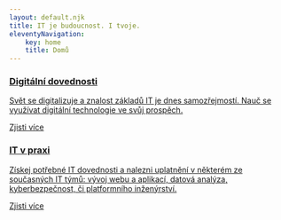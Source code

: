```yaml
---
layout: default.njk
title: IT je budoucnost. I tvoje.
eleventyNavigation:
    key: home
    title: Domů
---
```


<div class="w-dyn-list"><div role="list" class="collection-list-6 overflow w-dyn-items">
    <div role="listitem" class="w-dyn-item"><a href="/digitalni-dovednosti" class="varianty-block hp w-inline-block">
        <div class="varianty-content-block"><h3 class="heading-70">Digitální dovednosti</h3></div>
        <div class="varianty-content-block feature"><p>Svět se digitalizuje a znalost základů IT je dnes samozřejmostí. Nauč se využívat digitální technologie ve svůj prospěch.</p></div>
        <div class="varianty-content-block feature with-button"><div class="button in-bubble">Zjisti více</div></div></a>
    </div>
    <div role="listitem" class="w-dyn-item"><a href="/it-v-praxi/" class="varianty-block hp w-inline-block">
        <div class="varianty-content-block"><h3 class="heading-70">IT v praxi</h3></div>
        <div class="varianty-content-block feature"><p>Získej potřebné IT dovednosti a nalezni uplatnění v některém ze současných IT týmů: vývoj webu a aplikací, datová analýza, kyberbezpečnost, či platformního inženýrství.</p></div>
        <div class="varianty-content-block feature with-button"><div class="button in-bubble">Zjisti více</div></div></a>
    </div>
</div></div>

